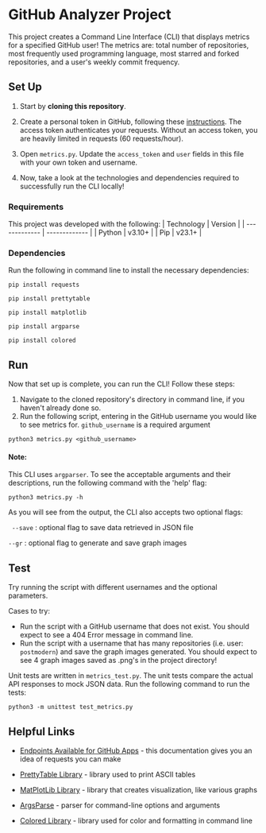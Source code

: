 # GitHub Analyzer Project

This project creates a Command Line Interface (CLI) that displays metrics for a specified GitHub user! The metrics are: total number of repositories, most frequently used programming language, most starred and forked repositories, and a user's weekly commit frequency.


## Set Up 
1. Start by **cloning this repository**. 

2. Create a personal token in GitHub, following these [instructions](https://docs.github.com/en/authentication/keeping-your-account-and-data-secure/creating-a-personal-access-token). The access token authenticates your requests. Without an access token, you are heavily limited in requests (60 requests/hour). 

3. Open `metrics.py`. Update the `access_token` and `user` fields in this file with your own token and username.

4. Now, take a look at the technologies and dependencies required to successfully run the CLI locally!

### Requirements 
This project was developed with the following: 
| Technology | Version |
| ------------- | ------------- |
| Python | v3.10+  |
| Pip  | v23.1+  |


### Dependencies 
Run the following in command line to install the necessary dependencies:


```
pip install requests  
```
```
pip install prettytable
```
```
pip install matplotlib
```
```
pip install argparse
```
```
pip install colored
```


## Run 
Now that set up is complete, you can run the CLI! Follow these steps: 
1. Navigate to the cloned repository's directory in command line, if you haven't already done so.
2. Run the following script, entering in the GitHub username you would like to see metrics for. `github_username` is a required argument

```
python3 metrics.py <github_username>
```

#### Note: 
This CLI uses `argparser`. To see the acceptable arguments and their descriptions, run the following command with the 'help' flag: 
```
python3 metrics.py -h
```
As you will see from the output, the CLI also accepts two optional flags: 

` --save` : optional flag to save data retrieved in JSON file

`--gr` : optional flag to generate and save graph images




## Test
Try running the script with different usernames and the optional parameters. 

Cases to try: 
-  Run the script with a GitHub username that does not exist. You should expect to see a 404 Error message in command line.
-  Run the script with a username that has many repositories (i.e. user: `postmodern`) and save the graph images generated. You should expect to see 4 graph images saved as .png's in the project directory!  


Unit tests are written in `metrics_test.py`. The unit tests compare the actual API responses to mock JSON data. 
Run the following command to run the tests: 
```
python3 -m unittest test_metrics.py
```


## Helpful Links
- [Endpoints Available for GitHub Apps](https://docs.github.com/en/rest/overview/endpoints-available-for-github-apps?apiVersion=2022-11-28) - this documentation gives you an idea of requests you can make

- [PrettyTable Library](https://pypi.org/project/prettytable/) - library used to print ASCII tables

- [MatPlotLib Library](https://pypi.org/project/matplotlib/) - library that creates visualization, like various graphs

- [ArgsParse](https://docs.python.org/3/library/argparse.html) - parser for command-line options and arguments

- [Colored Library](https://pypi.org/project/colored/) - library used for color and formatting in command line



